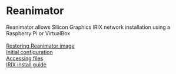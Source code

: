 # Reanimator
Reanimator allows Silicon Graphics IRIX network installation using a Raspberry Pi or VirtualBox<br>
<br>
<a href=restoring_image.html target="_blank">Restoring Reanimator image</a><br>
<a href=initial_configuration.html target="_blank">Initial configuration</a><br>
<a href=accessing_files.html target="_blank">Accessing files</a><br>
<a href=install_guide.html target="_blank">IRIX install guide</a><br>
